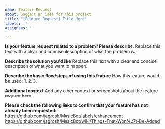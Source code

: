 ```yaml
---
name: Feature Request
about: Suggest an idea for this project
title: "[Feature Request] Title Here"
labels: ''
assignees: ''

---
```


**Is your feature request related to a problem? Please describe.**
Replace this text with a clear and concise description of what the problem is.

**Describe the solution you'd like**
Replace this text with a clear and concise description of what you want to happen.

**Describe the basic flow/steps of using this feature**
How this feature would be used:
1. 
2. 
3. 

**Additional context**
Add any other context or screenshots about the feature request here.

**Please check the following links to confirm that your feature has not already been requested:**
https://github.com/jagrosh/MusicBot/labels/enhancement
https://github.com/jagrosh/MusicBot/wiki/Things-That-Won%27t-Be-Added
